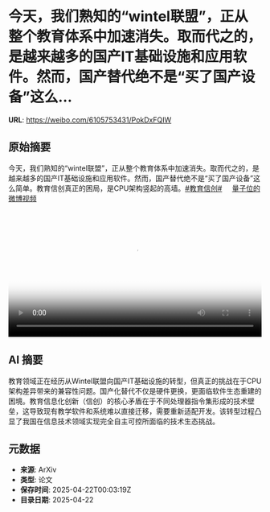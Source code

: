 # 今天，我们熟知的“wintel联盟”，正从整个教育体系中加速消失。取而代之的，是越来越多的国产IT基础设施和应用软件。然而，国产替代绝不是“买了国产设备”这么...

**URL**: https://weibo.com/6105753431/PokDxFQIW

## 原始摘要

今天，我们熟知的“wintel联盟”，正从整个教育体系中加速消失。取而代之的，是越来越多的国产IT基础设施和应用软件。然而，国产替代绝不是“买了国产设备”这么简单。教育信创真正的困局，是CPU架构竖起的高墙。<a href="https://m.weibo.cn/search?containerid=231522type%3D1%26t%3D10%26q%3D%23%E6%95%99%E8%82%B2%E4%BF%A1%E5%88%9B%23&amp;extparam=%23%E6%95%99%E8%82%B2%E4%BF%A1%E5%88%9B%23" data-hide=""><span class="surl-text">#教育信创#</span></a> <a href="https://video.weibo.com/show?fid=1034:5157989280317474" data-hide=""><span class="url-icon"><img style="width: 1rem;height: 1rem" src="https://h5.sinaimg.cn/upload/2015/09/25/3/timeline_card_small_video_default.png" referrerpolicy="no-referrer"></span><span class="surl-text">量子位的微博视频</span></a> <br clear="both"><div style="clear: both"></div><video controls="controls" poster="https://tvax2.sinaimg.cn/orj480/006Fd7o3ly1i0os7neifbj31hc0u04dx.jpg" style="width: 100%"><source src="https://f.video.weibocdn.com/o0/Ke8flin1lx08nEyuE38c01041203fRPQ0E020.mp4?label=mp4_720p&amp;template=1280x720.25.0&amp;ori=0&amp;ps=1CwnkDw1GXwCQx&amp;Expires=1745283779&amp;ssig=ptP1o62HVj&amp;KID=unistore,video"><source src="https://f.video.weibocdn.com/o0/RX9qAkzslx08nEytygGk01041201FITm0E010.mp4?label=mp4_hd&amp;template=852x480.25.0&amp;ori=0&amp;ps=1CwnkDw1GXwCQx&amp;Expires=1745283779&amp;ssig=M9y78jIAj5&amp;KID=unistore,video"><source src="https://f.video.weibocdn.com/o0/7uhhtYBKlx08nEytlPa001041201390p0E010.mp4?label=mp4_ld&amp;template=640x360.25.0&amp;ori=0&amp;ps=1CwnkDw1GXwCQx&amp;Expires=1745283779&amp;ssig=yj%2FKVGYSir&amp;KID=unistore,video"><p>视频无法显示，请前往<a href="https://video.weibo.com/show?fid=1034%3A5157989280317474" target="_blank" rel="noopener noreferrer">微博视频</a>观看。</p></video>

## AI 摘要

教育领域正在经历从Wintel联盟向国产IT基础设施的转型，但真正的挑战在于CPU架构差异带来的兼容性问题。国产化替代不仅是硬件更换，更面临软件生态重建的困境。教育信息化创新（信创）的核心矛盾在于不同处理器指令集形成的技术壁垒，这导致现有教学软件和系统难以直接迁移，需要重新适配开发。该转型过程凸显了我国在信息技术领域实现完全自主可控所面临的技术生态挑战。

## 元数据

- **来源**: ArXiv
- **类型**: 论文
- **保存时间**: 2025-04-22T00:03:19Z
- **目录日期**: 2025-04-22
